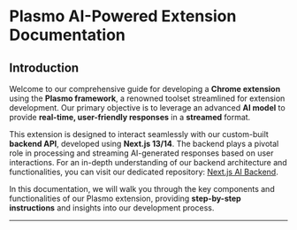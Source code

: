 # Plasmo AI-Powered Extension Documentation

## Introduction

Welcome to our comprehensive guide for developing a **Chrome extension** using the **Plasmo framework**, a renowned toolset streamlined for extension development. Our primary objective is to leverage an advanced **AI model** to provide **real-time, user-friendly responses** in a **streamed** format.

This extension is designed to interact seamlessly with our custom-built **backend API**, developed using **Next.js 13/14**. The backend plays a pivotal role in processing and streaming AI-generated responses based on user interactions. For an in-depth understanding of our backend architecture and functionalities, you can visit our dedicated repository: [Next.js AI Backend](https://github.com/arnab710/Next.js-AI-Backend).

In this documentation, we will walk you through the key components and functionalities of our Plasmo extension, providing **step-by-step instructions** and insights into our development process.

---
